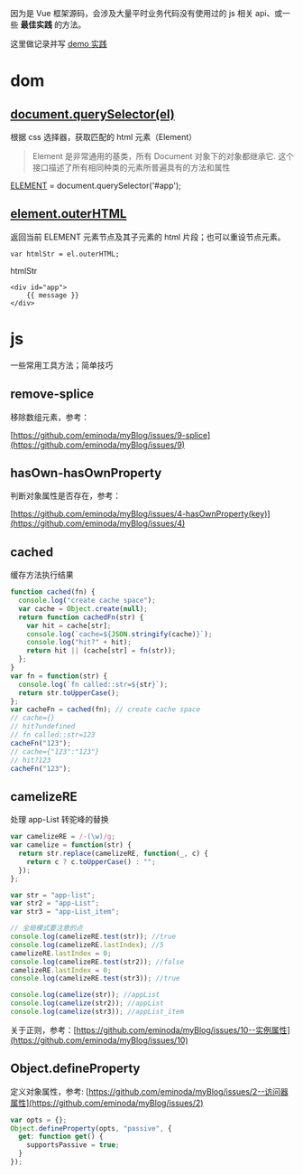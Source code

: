 <!-- vue 学习--js相关基础 -->

因为是 Vue 框架源码，会涉及大量平时业务代码没有使用过的 js 相关 api、或一些 **最佳实践** 的方法。

这里做记录并写 [demo 实践](https://github.com/eminoda/myBlog/tree/master/read_note/vue_learn/demo)

# dom

## [document.querySelector(el)](https://developer.mozilla.org/zh-CN/docs/Web/API/Document/querySelector)

根据 css 选择器，获取匹配的 html 元素（Element）

> Element 是非常通用的基类，所有 Document 对象下的对象都继承它. 这个接口描述了所有相同种类的元素所普遍具有的方法和属性

[ELEMENT](https://developer.mozilla.org/zh-CN/docs/Web/API/Element) = document.querySelector('#app');

## [element.outerHTML](https://developer.mozilla.org/zh-CN/docs/Web/API/Element/outerHTML)

返回当前 ELEMENT 元素节点及其子元素的 html 片段；也可以重设节点元素。

```
var htmlStr = el.outerHTML;
```

htmlStr

```
<div id="app">
    {{ message }}
</div>
```

# js

一些常用工具方法；简单技巧

## remove-splice

移除数组元素，参考：

[https://github.com/eminoda/myBlog/issues/9-splice](https://github.com/eminoda/myBlog/issues/9)

## hasOwn-hasOwnProperty

判断对象属性是否存在，参考：

[https://github.com/eminoda/myBlog/issues/4-hasOwnProperty(key)](https://github.com/eminoda/myBlog/issues/4)

## cached

缓存方法执行结果

```js
function cached(fn) {
  console.log("create cache space");
  var cache = Object.create(null);
  return function cachedFn(str) {
    var hit = cache[str];
    console.log(`cache=${JSON.stringify(cache)}`);
    console.log("hit?" + hit);
    return hit || (cache[str] = fn(str));
  };
}
var fn = function(str) {
  console.log(`fn called::str=${str}`);
  return str.toUpperCase();
};
var cacheFn = cached(fn); // create cache space
// cache={}
// hit?undefined
// fn called::str=123
cacheFn("123");
// cache={"123":"123"}
// hit?123
cacheFn("123");
```

## camelizeRE

处理 app-List 转驼峰的替换

```js
var camelizeRE = /-(\w)/g;
var camelize = function(str) {
  return str.replace(camelizeRE, function(_, c) {
    return c ? c.toUpperCase() : "";
  });
};

var str = "app-list";
var str2 = "app-List";
var str3 = "app-List_item";

// 全局模式要注意的点
console.log(camelizeRE.test(str)); //true
console.log(camelizeRE.lastIndex); //5
camelizeRE.lastIndex = 0;
console.log(camelizeRE.test(str2)); //false
camelizeRE.lastIndex = 0;
console.log(camelizeRE.test(str3)); //true

console.log(camelize(str)); //appList
console.log(camelize(str2)); //appList
console.log(camelize(str3)); //appList_item
```

关于正则，参考：[https://github.com/eminoda/myBlog/issues/10--实例属性](https://github.com/eminoda/myBlog/issues/10)

## Object.defineProperty

定义对象属性，参考: [https://github.com/eminoda/myBlog/issues/2--访问器属性](https://github.com/eminoda/myBlog/issues/2)

```js
var opts = {};
Object.defineProperty(opts, "passive", {
  get: function get() {
    supportsPassive = true;
  }
});
```
